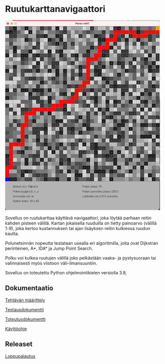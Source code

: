 # Ruutukarttanavigaattori

<img src="dokumentaatio/png/ruutukartta.png" width="750">

Sovellus on ruutukarttaa käyttävä navigaattori, joka löytää parhaan reitin kahden pisteen välillä.  Kartan jokaisella ruuduilla on tietty painoarvo (välillä 1-9), joka kertoo  kustannuksen tai ajan lisäyksen reitin kulkiessa ruudun kautta.

Polunetsinnän nopeutta testataan usealla eri algoritmilla, joita ovat Dijkstran perinteinen, A*,  IDA* ja Jump Point Search.

Polku voi kulkea ruutujen välillä joko pelkästään vaaka- ja pystysuoraan tai valinnaisesti myös viistoon väli-ilmansuuntiin.

Sovellus on toteutettu Python ohjelmointikielen versiolla 3.8,

## Dokumentaatio

[Tehtävän määrittely](https://github.com/lautanal/tiralabra/blob/master/dokumentaatio/maarittelydokumentti.md)

[Testausdokumentti](https://github.com/lautanal/tiralabra/blob/master/dokumentaatio/testausdokumentti.md)

[Toteutusdokumentti](https://github.com/lautanal/tiralabra/blob/master/dokumentaatio/toteutusdokumentti.md)

[Käyttöohje](https://github.com/lautanal/tiralabra/blob/master/dokumentaatio/kayttoohje.md)

## Releaset

[Loppupalautus](https://github.com/lautanal/tiralabra/releases/tag/Final)

